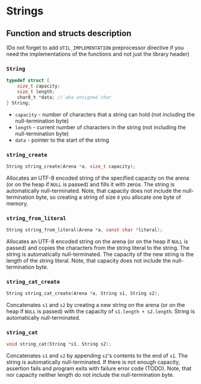 # Strings

## Function and structs description

(Do not forget to add `UTIL_IMPLEMENTATION` preprocessor directive if you need the implementations of the functions and not just the library header)

### `String`

```c
typedef struct {
    size_t capacity;
    size_t length;
    char8_t *data; // aka unsigned char
} String;
```

- `capacity` - number of characters that a string can hold (not including the null-termination byte)
- `length` - current number of characters in the string (not including the null-termination byte)
- `data` - pointer to the start of the string

### `string_create`

```c
String string_create(Arena *a, size_t capacity);
```

Allocates an UTF-8 encoded string of the specified capacity on the arena (or on the heap if `NULL` is passed) and fills it with zeros. The string is automatically null-terminated. Note, that capacity does not include the null-termination byte, so creating a string of size `0` you allocate one byte of memory.

### `string_from_literal`

```c
String string_from_literal(Arena *a, const char *literal);
```

Allocates an UTF-8 encoded string on the arena (or on the heap if `NULL` is passed) and copies the characters from the string literal to the string. The string is automatically null-terminated. The capacity of the new string is the length of the string literal. Note, that capacity does not include the null-termination byte.

### `string_cat_create`

```c
String string_cat_create(Arena *a, String s1, String s2);
```

Concatenates `s1` and `s2` by creating a new string on the arena (or on the heap if `NULL` is passed) with the capacity of `s1.length + s2.length`. String is automatically null-terminated.

### `string_cat`

```c
void string_cat(String *s1, String s2);
```

Concatenates `s1` and `s2` by appending `s2`'s contents to the end of `s1`. The string is automatically null-terminated. If there is not enough capacity, assertion fails and program exits with failure error code (TODO). Note, that nor capacity neither length do not include the null-termination byte.

